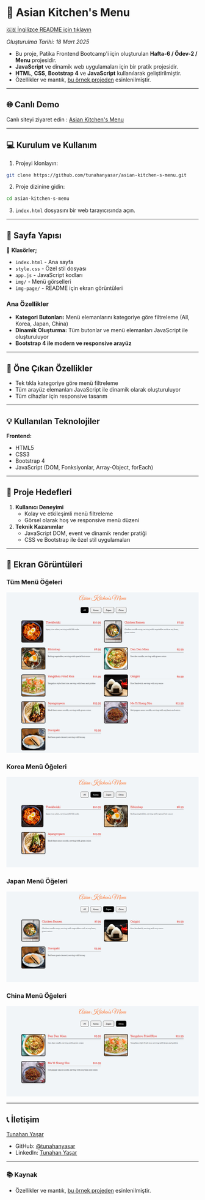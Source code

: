 # :closed_book: Asian Kitchen's Menu

[🇬🇧 İngilizce README için tıklayın](./README.md)

*Oluşturulma Tarihi: 18 Mart 2025*

* Bu proje, Patika Frontend Bootcamp'i için oluşturulan **Hafta-6 / Ödev-2 / Menu** projesidir.
* **JavaScript** ve dinamik web uygulamaları için bir pratik projesidir.
* **HTML**, **CSS**, **Bootstrap 4** ve **JavaScript** kullanılarak geliştirilmiştir.
* Özellikler ve mantık, [bu örnek projeden](https://ayerdelen.github.io/AsianKitchen/) esinlenilmiştir.

---

## 🌐 Canlı Demo

Canlı siteyi ziyaret edin : [Asian Kitchen's Menu](https://asian-kitchen-s-menu.vercel.app/)

---

## :computer: Kurulum ve Kullanım

1. Projeyi klonlayın:
```bash
git clone https://github.com/tunahanyasar/asian-kitchen-s-menu.git
```
2. Proje dizinine gidin:
```bash
cd asian-kitchen-s-menu
```
3. `index.html` dosyasını bir web tarayıcısında açın.

---

## 📜 Sayfa Yapısı

:open_file_folder: **Klasörler;**
* `index.html` - Ana sayfa
* `style.css` - Özel stil dosyası
* `app.js` - JavaScript kodları
* `img/` - Menü görselleri
* `img-page/` - README için ekran görüntüleri

### Ana Özellikler
- **Kategori Butonları:** Menü elemanlarını kategoriye göre filtreleme (All, Korea, Japan, China)
- **Dinamik Oluşturma:** Tüm butonlar ve menü elemanları JavaScript ile oluşturuluyor
- **Bootstrap 4 ile modern ve responsive arayüz**

---

## :star2: Öne Çıkan Özellikler

- Tek tıkla kategoriye göre menü filtreleme
- Tüm arayüz elemanları JavaScript ile dinamik olarak oluşturuluyor
- Tüm cihazlar için responsive tasarım

---

## 💡 Kullanılan Teknolojiler

**Frontend:**
* HTML5
* CSS3
* Bootstrap 4
* JavaScript (DOM, Fonksiyonlar, Array-Object, forEach)

---

## 🎯 Proje Hedefleri

1. **Kullanıcı Deneyimi**
   - Kolay ve etkileşimli menü filtreleme
   - Görsel olarak hoş ve responsive menü düzeni
2. **Teknik Kazanımlar**
   - JavaScript DOM, event ve dinamik render pratiği
   - CSS ve Bootstrap ile özel stil uygulamaları

---

## 📸 Ekran Görüntüleri

### Tüm Menü Öğeleri
![All](./img-page/all.png)

### Korea Menü Öğeleri
![Korea](./img-page/korea.png)

### Japan Menü Öğeleri
![Japan](./img-page/japan.png)

### China Menü Öğeleri
![China](./img-page/china.png)

---

## 📞 İletişim

[Tunahan Yaşar](https://github.com/tunahanyasar)

* GitHub: [@tunahanyasar](https://github.com/tunahanyasar)
* LinkedIn: [Tunahan Yaşar](https://www.linkedin.com/in/tunahan-yasar/) 

---

### 📚 Kaynak

* Özellikler ve mantık, [bu örnek projeden](https://ayerdelen.github.io/AsianKitchen/) esinlenilmiştir. 
